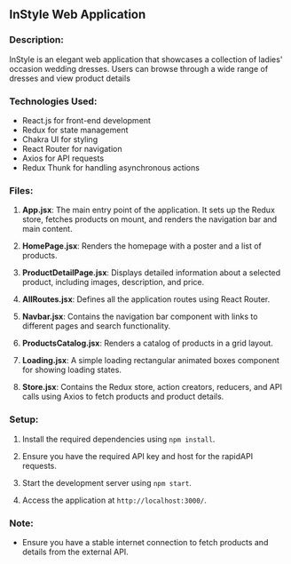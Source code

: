 ## InStyle Web Application

### Description:
InStyle is an elegant web application that showcases a collection of ladies' occasion wedding dresses. Users can browse through a wide range of dresses and view product details

### Technologies Used:
- React.js for front-end development
- Redux for state management
- Chakra UI for styling
- React Router for navigation
- Axios for API requests
- Redux Thunk for handling asynchronous actions

### Files:

1. **App.jsx**: The main entry point of the application. It sets up the Redux store, fetches products on mount, and renders the navigation bar and main content.

2. **HomePage.jsx**: Renders the homepage with a poster and a list of products.

3. **ProductDetailPage.jsx**: Displays detailed information about a selected product, including images, description, and price.

4. **AllRoutes.jsx**: Defines all the application routes using React Router.

5. **Navbar.jsx**: Contains the navigation bar component with links to different pages and search functionality.

6. **ProductsCatalog.jsx**: Renders a catalog of products in a grid layout.

7. **Loading.jsx**: A simple loading rectangular animated boxes component for showing loading states.

8. **Store.jsx**: Contains the Redux store, action creators, reducers, and API calls using Axios to fetch products and product details.

### Setup:
1. Install the required dependencies using `npm install`.

2. Ensure you have the required API key and host for the rapidAPI requests.

3. Start the development server using `npm start`.

4. Access the application at `http://localhost:3000/`.

### Note:
- Ensure you have a stable internet connection to fetch products and details from the external API.
